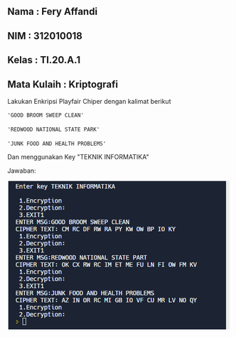 ## Nama : Fery Affandi
## NIM : 312010018
## Kelas : TI.20.A.1
## Mata Kulaih : Kriptografi


Lakukan Enkripsi Playfair Chiper dengan kalimat berikut

    'GOOD BROOM SWEEP CLEAN'

    'REDWOOD NATIONAL STATE PARK'

    'JUNK FOOD AND HEALTH PROBLEMS'
 
Dan menggunakan Key "TEKNIK INFORMATIKA"

Jawaban:

![](1.png)